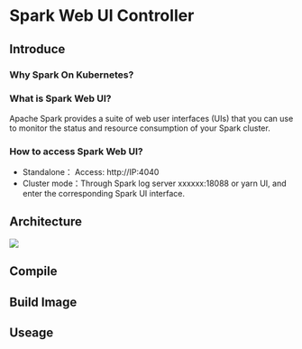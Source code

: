 # Spark Web UI Controller
## Introduce
### Why Spark On Kubernetes?

### What is Spark Web UI?
Apache Spark provides a suite of web user interfaces (UIs) that you can use to monitor the status and resource consumption of your Spark cluster.
### How to access Spark Web UI?
- Standalone： Access: http://IP:4040
- Cluster mode：Through Spark log server xxxxxx:18088 or yarn UI, and enter the corresponding Spark UI interface.
## Architecture
![](https://github.com/kubernetes/sample-controller/raw/master/docs/images/client-go-controller-interaction.jpeg)

## Compile

## Build Image

## Useage




